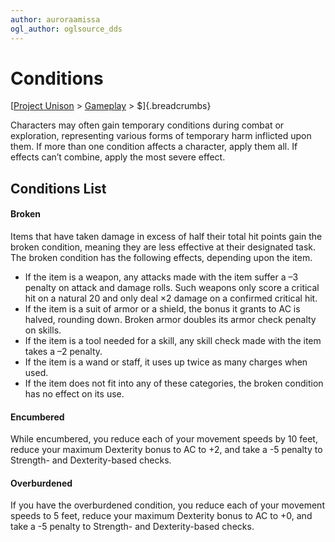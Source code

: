 ```yaml
---
author: auroraamissa
ogl_author: oglsource_dds
---
```


# Conditions
[[Project Unison]() > [Gameplay]() > $]{.breadcrumbs}

Characters may often gain temporary conditions during combat or exploration, representing various forms of temporary harm inflicted upon them. If more than one condition affects a character, apply them all. If effects can’t combine, apply the most severe effect.

## Conditions List

#### Broken

Items that have taken damage in excess of half their total hit points gain the broken condition, meaning they are less effective at their designated task. The broken condition has the following effects, depending upon the item.

* If the item is a weapon, any attacks made with the item suffer a –3 penalty on attack and damage rolls. Such weapons only score a critical hit on a natural 20 and only deal ×2 damage on a confirmed critical hit.
* If the item is a suit of armor or a shield, the bonus it grants to AC is halved, rounding down. Broken armor doubles its armor check penalty on skills.
* If the item is a tool needed for a skill, any skill check made with the item takes a –2 penalty.
* If the item is a wand or staff, it uses up twice as many charges when used.
* If the item does not fit into any of these categories, the broken condition has no effect on its use.

#### Encumbered

While encumbered, you reduce each of your movement speeds by 10 feet, reduce your maximum Dexterity bonus to AC to +2, and take a -5 penalty to Strength- and Dexterity-based checks.

#### Overburdened

If you have the overburdened condition, you reduce each of your movement speeds to 5 feet, reduce your maximum Dexterity bonus to AC to +0, and take a -5 penalty to Strength- and Dexterity-based checks.
